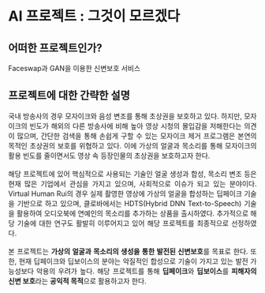 # AI 프로젝트 : 그것이 모르겠다

## 어떠한 프로젝트인가?
Faceswap과 GAN을 이용한 신변보호 서비스

## 프로젝트에 대한 간략한 설명
<div align="justify">국내 방송사의 경우 모자이크와 음성 변조를 통해 초상권을 보호하고 있다. 하지만, 모자이크의 빈도가 해외의 다른 방송사에 비해 높아 영상 시청의 몰입감을 
저해한다는 의견이 많으며, 간단한 검색을 통해 손쉽게 구할 수 있는 모자이크 제거 프로그램은 본연의 목적인 초상권의 보호를 위협하고 있다. 이에 가상의 얼굴과 목소리를 통해 모자이크의 
활용 빈도를 줄이면서도 영상 속 등장인물의 초상권을 보호하고자 한다. </div>
<br>
<div align="justify">해당 프로젝트에 있어 핵심적으로 사용되는 기술인 얼굴 생성과 합성, 목소리 변조 등은 현재 많은 기업에서 관심을 가지고 있으며, 사회적으로 이슈가 되고 있는 분야이다. 
Virtual Human Rui의 경우 실제 촬영한 영상에 가상의 얼굴을 합성하는 딥페이크 기술을 기반으로 하고 있으며, 클로바에서는 HDTS(Hybrid DNN Text-to-Speech) 기술을 활용하여 오디오북에 
연예인의 목소리를 추가하는 상품을 출시하였다. 추가적으로 해당 기술에 대한 연구도 활발히 이루어지고 있어 해당 프로젝트를 최종적으로 선정하였다.</div>
<br>
<div align="justify">본 프로젝트는 <strong>가상의 얼굴과 목소리의 생성을 통한 발전된 신변보호</strong>를 목표로 한다. 또한, 현재 딥페이크와 딥보이스의 분야는 악질적인 합성으로 기술이 가지고 있는 
발전 가능성보다 악용의 우려가 높다. 해당 프로젝트를 통해 <strong>딥페이크</strong>와 <strong>딥보이스</strong>를 <strong>피해자의 신변 보호</strong>라는 <strong>공익적 목적</strong>으로 활용하고자 한다.</div>


